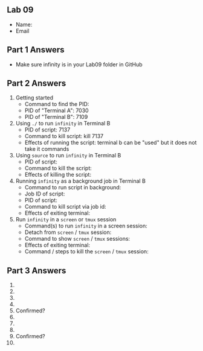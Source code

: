 ## Lab 09

- Name:
- Email

## Part 1 Answers

- Make sure infinity is in your Lab09 folder in GitHub

## Part 2 Answers

1. Getting started
   - Command to find the PID:
   - PID of "Terminal A": 7030
   - PID of "Terminal B": 7109
2. Using `./` to run `infinity` in Terminal B
   - PID of script: 7137
   - Command to kill script: kill 7137
   - Effects of running the script: terminal b can be "used" but it does not take it commands
3. Using `source` to run `infinity` in Terminal B
   - PID of script:
   - Command to kill the script:
   - Effects of killing the script:
4. Running `infinity` as a background job in Terminal B
   - Command to run script in background:
   - Job ID of script:
   - PID of script:
   - Command to kill script via job id:
   - Effects of exiting terminal:
5. Run `infinity` in a `screen` or `tmux` session
   - Command(s) to run `infinity` in a screen session:
   - Detach from `screen` / `tmux` session:
   - Command to show `screen` / `tmux` sessions:
   - Effects of exiting terminal:
   - Command / steps to kill the `screen` / `tmux` session:

## Part 3 Answers

1.
2.
3.
4.
5. Confirmed?
6.
7.
8.
9. Confirmed?
10.
